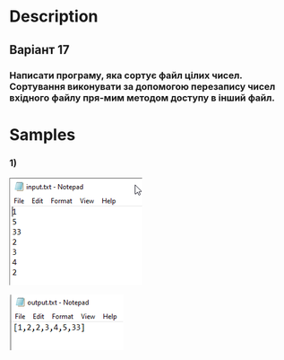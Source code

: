 # Description
## Варіант 17
### Написати програму, яка сортує файл цілих чисел. Сортування виконувати за допомогою перезапису чисел вхідного файлу пря-мим методом доступу в інший файл.

# Samples
### 1) 
![Image](images/sample1.png)

![Image](images/sample2.png)
